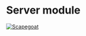 # Server module

[![Scapegoat](https://img.shields.io/badge/scapegoat-inspections-blue.svg)](https://tyoras.gitlab.io/cards/scapegoat/server)